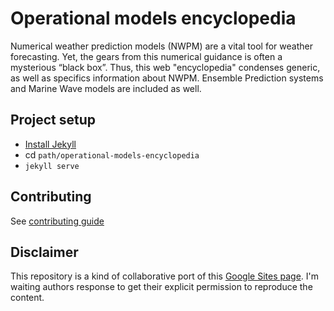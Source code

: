 # Operational models encyclopedia
Numerical weather prediction models  (NWPM) are a vital tool for weather forecasting. Yet, the gears from this numerical guidance is often a mysterious “black box”. Thus, this web "encyclopedia" condenses generic, as well as specifics information about NWPM. Ensemble Prediction systems and Marine Wave models are included as well.

## Project setup

- [Install Jekyll](https://jekyllrb.com/docs/installation/)
- cd ```path/operational-models-encyclopedia```
- ```jekyll serve```

## Contributing

See [contributing guide](https://github.com/ericmiguel/operational-models-encyclopedia/wiki/Contributing-guide)

## Disclaimer

This repository is a kind of collaborative port of this [Google Sites page](https://sites.google.com/ucar.edu/operational-models-encyclo/home). I'm waiting authors response to get their explicit permission to reproduce the content.


